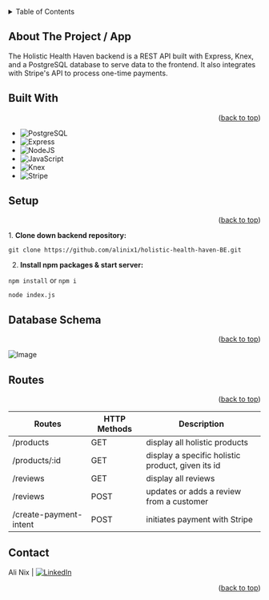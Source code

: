 <a name="readme-top"></a>

<!-- PROJECT LOGO -->

  <!-- HEADER -->

<!-- TABLE OF CONTENTS -->
<details>
  <summary>Table of Contents</summary>
  <ol>
    <li>
      <a href="#about-the-project">About The Project</a>
      <ul>
        <li><a href="#built-with">Built With</a></li>
      </ul>
    </li>
    <li><a href="#setup">Installation</a></li>
    <li><a href="#database">Database Schema</a></li>
    <li><a href="#routes">Routes</a></li>
    <li><a href="#contact">Contact</a></li>
  </ol>
</details>
</div>

<!-- ABOUT THE PROJECT -->

## About The Project / App

The Holistic Health Haven backend is a REST API built with Express, Knex, and a PostgreSQL database to serve data to the frontend. It also integrates with Stripe's API to process one-time payments.

## Built With

<p align="right">(<a href="#readme-top">back to top</a>)</p>

- ![PostgreSQL][PostgreSQL-shield]
- ![Express][Express-shield]
- ![NodeJS][NodeJS-shield]
- ![JavaScript][JavaScript-shield]
- ![Knex][Knex-shield]
- ![Stripe][Stripe-shield]

<!-- SETUP -->

## Setup

<p align="right">(<a href="#readme-top">back to top</a>)</p>
1. <strong>Clone down backend repository:</strong>

```
git clone https://github.com/alinix1/holistic-health-haven-BE.git
```

2. <strong>Install npm packages & start server:</strong>

`npm install` or `npm i`

`node index.js`

<!-- DATABASE -->

## Database Schema

<p align="right">(<a href="#readme-top">back to top</a>)</p>

![Image](https://github.com/user-attachments/assets/b929fdc3-cfe8-49b0-84a3-7fd366fec89e)

<!-- ROUTES -->

## Routes

<p align="right">(<a href="#readme-top">back to top</a>)</p>

| Routes                 | HTTP Methods | Description                                       |
| ---------------------- | ------------ | ------------------------------------------------- |
| /products              | GET          | display all holistic products                     |
| /products/:id          | GET          | display a specific holistic product, given its id |
| /reviews               | GET          | display all reviews                               |
| /reviews               | POST         | updates or adds a review from a customer          |
| /create-payment-intent | POST         | initiates payment with Stripe                     |

<!-- CONTACT -->

## Contact

Ali Nix | [![LinkedIn][linkedin-shield]][linkedin-url1]

<p align="right">(<a href="#readme-top">back to top</a>)</p>

<!-- MARKDOWN LINKS & IMAGES -->

[linkedin-shield]: https://img.shields.io/badge/-LinkedIn-black.svg?style=for-the-badge&logo=linkedin&colorB=555
[linkedin-url1]: https://www.linkedin.com/in/ali-nix-38b9b9126/
[PostgreSQL-shield]: https://img.shields.io/badge/PostgreSQL-4169E1.svg?style=for-the-badge&logo=PostgreSQL&logoColor=white
[Express-shield]: https://img.shields.io/badge/Express-000000.svg?style=for-the-badge&logo=Express&logoColor=white
[NodeJS-shield]: https://img.shields.io/badge/Node.js-5FA04E.svg?style=for-the-badge&logo=nodedotjs&logoColor=white
[JavaScript-shield]: https://img.shields.io/badge/JavaScript-F7DF1E.svg?style=for-the-badge&logo=JavaScript&logoColor=black
[Knex-shield]: https://img.shields.io/badge/Knex.js-D26B38.svg?style=for-the-badge&logo=knexdotjs&logoColor=white
[Stripe-shield]: https://img.shields.io/badge/Stripe-635BFF.svg?style=for-the-badge&logo=Stripe&logoColor=white
